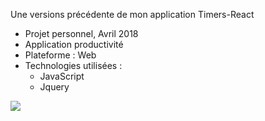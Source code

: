 Une versions précédente de mon application Timers-React

+ Projet personnel, Avril 2018
+ Application productivité
+ Plateforme : Web
+ Technologies utilisées :
    - JavaScript
    - Jquery

![](°project-image°)